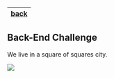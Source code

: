 |[back](https://github.com/vitta-health/hiring-challenge)|
|:---:|

## Back-End Challenge

We live in a square of squares city.

<img src="../../assets/citymap.png" />

